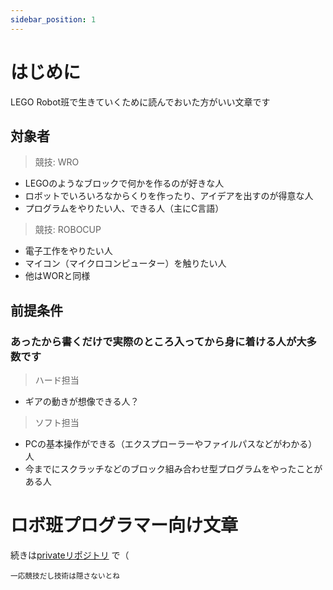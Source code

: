 ```yaml
---
sidebar_position: 1
---
```


# はじめに

LEGO Robot班で生きていくために読んでおいた方がいい文章です

## 対象者
> 競技: WRO

- LEGOのようなブロックで何かを作るのが好きな人
- ロボットでいろいろなからくりを作ったり、アイデアを出すのが得意な人
- プログラムをやりたい人、できる人（主にC言語）

> 競技: ROBOCUP

- 電子工作をやりたい人
- マイコン（マイクロコンピューター）を触りたい人
- 他はWORと同様

## 前提条件

### あったから書くだけで実際のところ入ってから身に着ける人が大多数です

> ハード担当

- ギアの動きが想像できる人？

> ソフト担当

- PCの基本操作ができる（エクスプローラーやファイルパスなどがわかる）人
- 今までにスクラッチなどのブロック組み合わせ型プログラムをやったことがある人

# ロボ班プログラマー向け文章

続きは[privateリポジトリ](https://github.com/ASK-STEM-official/ROBOT_blockly/blob/master/document/home.md) で（

<sub>一応競技だし技術は隠さないとね</sub>
